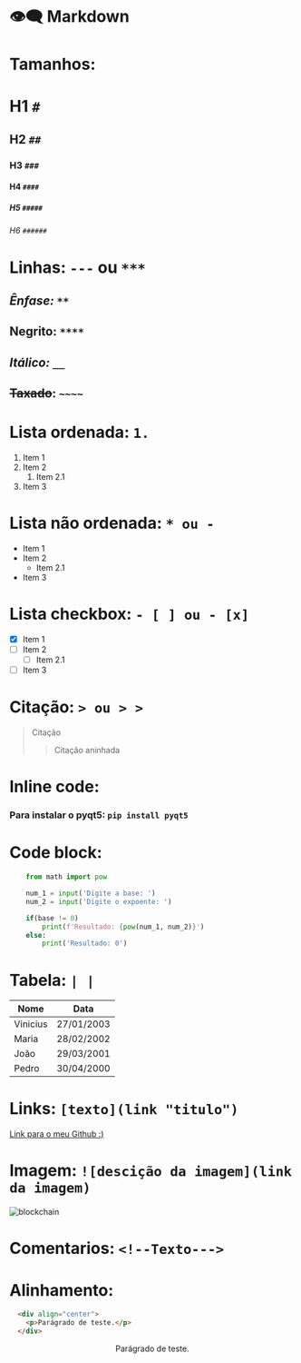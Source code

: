 # :eye_speech_bubble: Markdown

<!--Headings--->
# Tamanhos:
# H1 `#` 
## H2 `##` 
### H3 `###` 
#### H4 `####` 
##### H5 `#####`  
###### H6 `######` 

<!--Dividers--->
# Linhas: `---` ou `***`

<!--Ênfase--->
## *Ênfase:* `**`

<!--Negrito--->
## **Negrito:** `****`

<!--Itálico--->
## _Itálico:_ `__`

<!--Taxado--->
## ~~Taxado~~: `~~~~`

<!--Lista ordenada--->
# Lista ordenada: `1.`
1. Item 1
1. Item 2
   1. Item 2.1 
2. Item 3

<!--Lista não ordenada--->
# Lista não ordenada: `* ou -`
* Item 1
* Item 2
  * Item 2.1 
* Item 3

<!--Lista checkbox--->
# Lista checkbox: `- [ ] ou - [x]`
- [x] Item 1
- [ ] Item 2
  - [ ] Item 2.1
- [ ] Item 3

<!--Citação--->
# Citação: `> ou > >`
> Citação 
> > Citação aninhada

<!--Inline code--->
# Inline code: 
### Para instalar o pyqt5: `pip install pyqt5`

<!--Code block--->
# Code block:
```python
    from math import pow

    num_1 = input('Digite a base: ')
    num_2 = input('Digite o expoente: ')

    if(base != 0)
        print(f'Resultado: {pow(num_1, num_2)}')
    else:
        print('Resultado: 0')
```

<!--Tabela--->
# Tabela:  `| |`
| Nome     | Data       |
| -------- | ---------- |
| Vinicius | 27/01/2003 |
| Maria    | 28/02/2002 |
| João     | 29/03/2001 |
| Pedro    | 30/04/2000 |

<!--Links--->
# Links: `[texto](link "titulo")`
[Link para o meu Github :)](https://github.com/ViiniciusK9 "Meu Github")

<!--Imagem--->
# Imagem: `![descição da imagem](link da imagem)`
![blockchain](https://cdn-icons-png.flaticon.com/512/2152/2152488.png)

<!--Comentarios--->
# Comentarios: `<!--Texto--->`

<!--Alinhamento--->
# Alinhamento:
```html
  <div align="center">
    <p>Parágrado de teste.</p>
  </div>
```
<div align="center">
  <p>Parágrado de teste.</p>
</div>
